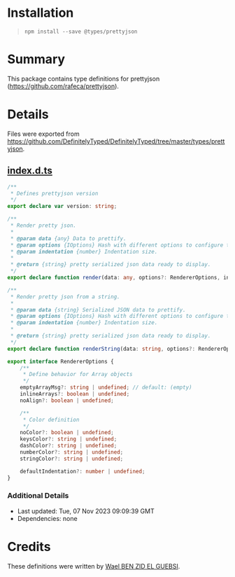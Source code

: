 # Installation
> `npm install --save @types/prettyjson`

# Summary
This package contains type definitions for prettyjson (https://github.com/rafeca/prettyjson).

# Details
Files were exported from https://github.com/DefinitelyTyped/DefinitelyTyped/tree/master/types/prettyjson.
## [index.d.ts](https://github.com/DefinitelyTyped/DefinitelyTyped/tree/master/types/prettyjson/index.d.ts)
````ts
/**
 * Defines prettyjson version
 */
export declare var version: string;

/**
 * Render pretty json.
 *
 * @param data {any} Data to prettify.
 * @param options {IOptions} Hash with different options to configure the renderer.
 * @param indentation {number} Indentation size.
 *
 * @return {string} pretty serialized json data ready to display.
 */
export declare function render(data: any, options?: RendererOptions, indentation?: number): string;

/**
 * Render pretty json from a string.
 *
 * @param data {string} Serialized JSON data to prettify.
 * @param options {IOptions} Hash with different options to configure the renderer.
 * @param indentation {number} Indentation size.
 *
 * @return {string} pretty serialized json data ready to display.
 */
export declare function renderString(data: string, options?: RendererOptions, indentation?: number): string;

export interface RendererOptions {
    /**
     * Define behavior for Array objects
     */
    emptyArrayMsg?: string | undefined; // default: (empty)
    inlineArrays?: boolean | undefined;
    noAlign?: boolean | undefined;

    /**
     * Color definition
     */
    noColor?: boolean | undefined;
    keysColor?: string | undefined;
    dashColor?: string | undefined;
    numberColor?: string | undefined;
    stringColor?: string | undefined;

    defaultIndentation?: number | undefined;
}

````

### Additional Details
 * Last updated: Tue, 07 Nov 2023 09:09:39 GMT
 * Dependencies: none

# Credits
These definitions were written by [Wael BEN ZID EL GUEBSI](https://github.com/benzid-wael).
